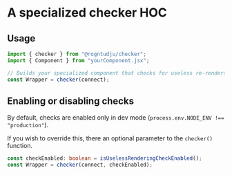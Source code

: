 # A specialized checker HOC

## Usage

```javascript
import { checker } from "@rogntudju/checker";
import { Component } from "yourComponent.jsx";

// Builds your specialized component that checks for useless re-renders
const Wrapper = checker(connect);
```

## Enabling or disabling checks

By default, checks are enabled only in dev mode (`process.env.NODE_ENV !== "production"`).

If you wish to override this, there an optional parameter to the `checker()` function.

```typescript
const checkEnabled: boolean = isUselessRenderingCheckEnabled();
const Wrapper = checker(connect, checkEnabled);
```
